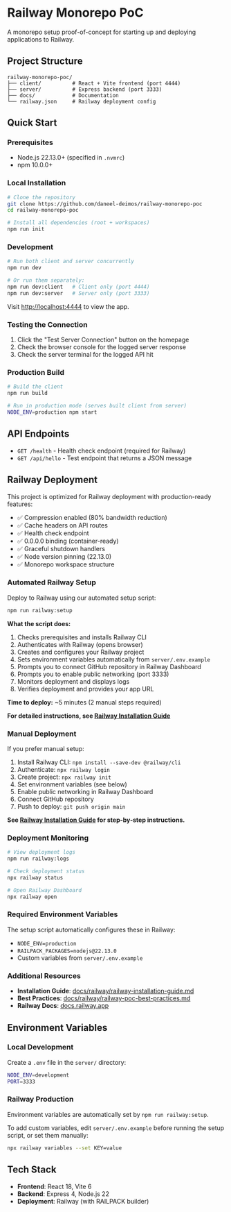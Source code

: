 # Railway Monorepo PoC

A monorepo setup proof-of-concept for starting up and deploying applications to Railway.

## Project Structure

```
railway-monorepo-poc/
├── client/          # React + Vite frontend (port 4444)
├── server/          # Express backend (port 3333)
├── docs/            # Documentation
└── railway.json     # Railway deployment config
```

## Quick Start

### Prerequisites

- Node.js 22.13.0+ (specified in `.nvmrc`)
- npm 10.0.0+

### Local Installation

```bash
# Clone the repository
git clone https://github.com/daneel-deimos/railway-monorepo-poc
cd railway-monorepo-poc

# Install all dependencies (root + workspaces)
npm run init
```

### Development

```bash
# Run both client and server concurrently
npm run dev

# Or run them separately:
npm run dev:client   # Client only (port 4444)
npm run dev:server   # Server only (port 3333)
```

Visit [http://localhost:4444](http://localhost:4444) to view the app.

### Testing the Connection

1. Click the "Test Server Connection" button on the homepage
2. Check the browser console for the logged server response
3. Check the server terminal for the logged API hit

### Production Build

```bash
# Build the client
npm run build

# Run in production mode (serves built client from server)
NODE_ENV=production npm start
```

## API Endpoints

- `GET /health` - Health check endpoint (required for Railway)
- `GET /api/hello` - Test endpoint that returns a JSON message

## Railway Deployment

This project is optimized for Railway deployment with production-ready features:

- ✅ Compression enabled (80% bandwidth reduction)
- ✅ Cache headers on API routes
- ✅ Health check endpoint
- ✅ 0.0.0.0 binding (container-ready)
- ✅ Graceful shutdown handlers
- ✅ Node version pinning (22.13.0)
- ✅ Monorepo workspace structure

### Automated Railway Setup

Deploy to Railway using our automated setup script:

```bash
npm run railway:setup
```

**What the script does:**
1. Checks prerequisites and installs Railway CLI
2. Authenticates with Railway (opens browser)
3. Creates and configures your Railway project
4. Sets environment variables automatically from `server/.env.example`
5. Prompts you to connect GitHub repository in Railway Dashboard
6. Prompts you to enable public networking (port 3333)
7. Monitors deployment and displays logs
8. Verifies deployment and provides your app URL

**Time to deploy:** ~5 minutes (2 manual steps required)

**For detailed instructions, see [Railway Installation Guide](docs/railway/railway-installation-guide.md)**

### Manual Deployment

If you prefer manual setup:

1. Install Railway CLI: `npm install --save-dev @railway/cli`
2. Authenticate: `npx railway login`
3. Create project: `npx railway init`
4. Set environment variables (see below)
5. Enable public networking in Railway Dashboard
6. Connect GitHub repository
7. Push to deploy: `git push origin main`

**See [Railway Installation Guide](docs/railway/railway-installation-guide.md) for step-by-step instructions.**

### Deployment Monitoring

```bash
# View deployment logs
npm run railway:logs

# Check deployment status
npx railway status

# Open Railway Dashboard
npx railway open
```

### Required Environment Variables

The setup script automatically configures these in Railway:

- `NODE_ENV=production`
- `RAILPACK_PACKAGES=nodejs@22.13.0`
- Custom variables from `server/.env.example`

### Additional Resources

- **Installation Guide**: [docs/railway/railway-installation-guide.md](docs/railway/railway-installation-guide.md)
- **Best Practices**: [docs/railway/railway-poc-best-practices.md](docs/railway/railway-poc-best-practices.md)
- **Railway Docs**: [docs.railway.app](https://docs.railway.app)

## Environment Variables

### Local Development

Create a `.env` file in the `server/` directory:

```bash
NODE_ENV=development
PORT=3333
```

### Railway Production

Environment variables are automatically set by `npm run railway:setup`.

To add custom variables, edit `server/.env.example` before running the setup script, or set them manually:

```bash
npx railway variables --set KEY=value
```

## Tech Stack

- **Frontend**: React 18, Vite 6
- **Backend**: Express 4, Node.js 22
- **Deployment**: Railway (with RAILPACK builder)
